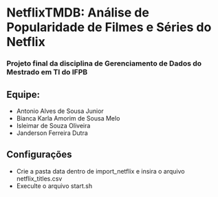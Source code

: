# NetflixTMDB: Análise de Popularidade de Filmes e Séries do Netflix

### Projeto final da disciplina de Gerenciamento de Dados do Mestrado em TI do IFPB

## Equipe:
 - Antonio Alves de Sousa Junior
 - Bianca Karla Amorim de Sousa Melo
 - Isleimar de Souza Oliveira
 - Janderson Ferreira Dutra

## Configurações
 - Crie a pasta data dentro de import_netflix e insira o arquivo netflix_titles.csv
 - Execulte o arquivo start.sh
